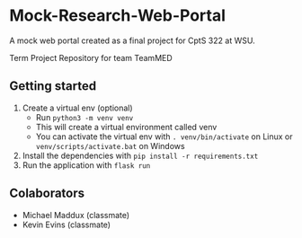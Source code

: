 # Mock-Research-Web-Portal
A mock web portal created as a final project for CptS 322 at WSU.

Term Project Repository for team TeamMED

## Getting started

1. Create a virtual env (optional)
   * Run `python3 -m venv venv`
   * This will create a virtual environment called venv
   * You can activate the virtual env with `. venv/bin/activate` on Linux or `venv/scripts/activate.bat` on Windows
2. Install the dependencies with `pip install -r requirements.txt`
3. Run the application with `flask run`
## Colaborators
- Michael Maddux (classmate)
- Kevin Evins (classmate)

